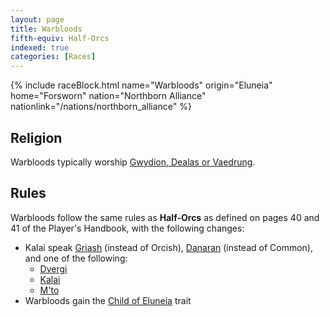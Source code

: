 ```yaml
---
layout: page
title: Warbloods
fifth-equiv: Half-Orcs
indexed: true
categories: [Races]
---
```


{% include raceBlock.html name="Warbloods" origin="Eluneia" home="Forsworn" nation="Northborn Alliance" nationlink="/nations/northborn_alliance" %}

## Religion

Warbloods typically worship [Gwydion, Dealas or Vaedrung](/pantheons/watchers).

## Rules

Warbloods follow the same rules as **Half-Orcs** as defined on pages 40 and 41 of the Player's Handbook, with the following changes:

- Kalai speak [Griash](/general/languages) (instead of Orcish), [Danaran](/general/languages) (instead of Common), and one of the following:
  - [Dvergi](/general/languages)
  - [Kalai](/general/languages)
  - [M'to](/general/languages)
 - Warbloods gain the [Child of Eluneia](/rules/child_of_eluneia) trait
